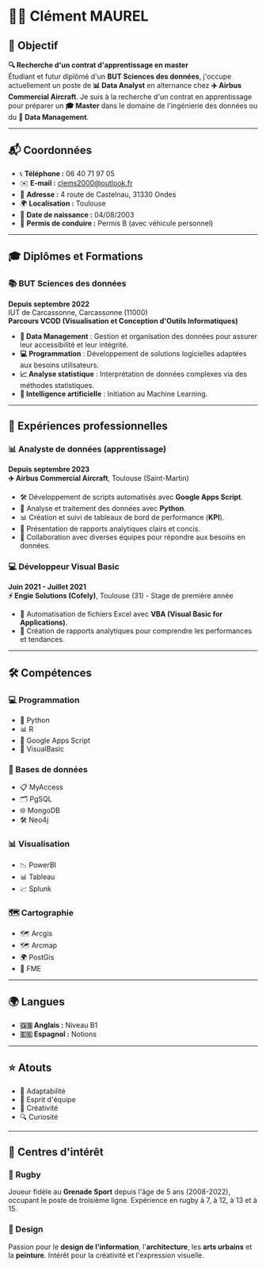 # 👨‍🎓 Clément MAUREL  

## 🎯 Objectif  
**🔍 Recherche d'un contrat d'apprentissage en master**  
Étudiant et futur diplômé d'un **BUT Sciences des données**, j'occupe actuellement un poste de **📊 Data Analyst** en alternance chez **✈️ Airbus Commercial Aircraft**. Je suis à la recherche d'un contrat en apprentissage pour préparer un **🎓 Master** dans le domaine de l'ingénierie des données ou du **📂 Data Management**.  

---

## 📬 Coordonnées  
- 📞 **Téléphone :** 06 40 71 97 05  
- ✉️ **E-mail :** [clems2000@outlook.fr](mailto:clems2000@outlook.fr)  
- 📍 **Adresse :** 4 route de Castelnau, 31330 Ondes  
- 🌍 **Localisation :** Toulouse  
- 🎂 **Date de naissance :** 04/08/2003  
- 🚗 **Permis de conduire :** Permis B (avec véhicule personnel)  

---

## 🎓 Diplômes et Formations  
### **📚 BUT Sciences des données**  
**Depuis septembre 2022**  
IUT de Carcassonne, Carcassonne (11000)  
**Parcours VCOD (Visualisation et Conception d'Outils Informatiques)**  
- **📂 Data Management** : Gestion et organisation des données pour assurer leur accessibilité et leur intégrité.  
- **💻 Programmation** : Développement de solutions logicielles adaptées aux besoins utilisateurs.  
- **📈 Analyse statistique** : Interprétation de données complexes via des méthodes statistiques.  
- **🤖 Intelligence artificielle** : Initiation au Machine Learning.  

---

## 💼 Expériences professionnelles  

### **📊 Analyste de données (apprentissage)**  
**Depuis septembre 2023**  
**✈️ Airbus Commercial Aircraft**, Toulouse (Saint-Martin)  
- 🛠️ Développement de scripts automatisés avec **Google Apps Script**.  
- 🐍 Analyse et traitement des données avec **Python**.  
- 📊 Création et suivi de tableaux de bord de performance (**KPI**).  
- 📝 Présentation de rapports analytiques clairs et concis.  
- 🤝 Collaboration avec diverses équipes pour répondre aux besoins en données.  

### **💻 Développeur Visual Basic**  
**Juin 2021 - Juillet 2021**  
**⚡ Engie Solutions (Cofely)**, Toulouse (31) - Stage de première année  
- 📂 Automatisation de fichiers Excel avec **VBA (Visual Basic for Applications)**.  
- 📑 Création de rapports analytiques pour comprendre les performances et tendances.  

---

## 🛠️ Compétences  

### **💻 Programmation**  
- 🐍 Python  
- 📊 R  
- 🤖 Google Apps Script  
- 💾 VisualBasic  

### **📂 Bases de données**  
- 📋 MyAccess  
- 🗂️ PgSQL  
- 🌐 MongoDB  
- 🛠️ Neo4j  

### **📊 Visualisation**  
- 📉 PowerBI  
- 📊 Tableau  
- 📈 Splunk  

### **🗺️ Cartographie**  
- 🗺️ Arcgis  
- 🗺️ Arcmap  
- 🌍 PostGis  
- 🔄 FME  

---

## 🌍 Langues  
- **🇬🇧 Anglais :** Niveau B1  
- **🇪🇸 Espagnol :** Notions  

---

## ⭐ Atouts  
- 🤝 Adaptabilité  
- 👥 Esprit d'équipe  
- 🎨 Créativité  
- 🔍 Curiosité  

---

## 🏉 Centres d'intérêt  

### **🏉 Rugby**  
Joueur fidèle au **Grenade Sport** depuis l'âge de 5 ans (2008-2022), occupant le poste de troisième ligne. Expérience en rugby à 7, à 12, à 13 et à 15.  

### **🎨 Design**  
Passion pour le **design de l'information**, l'**architecture**, les **arts urbains** et la **peinture**. Intérêt pour la créativité et l'expression visuelle.  

